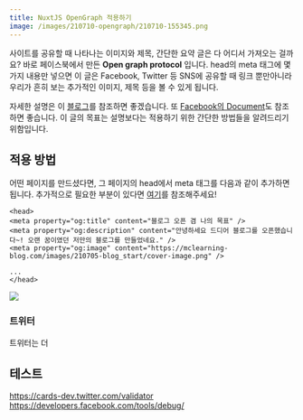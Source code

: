 ```yaml
---
title: NuxtJS OpenGraph 적용하기
image: /images/210710-opengraph/210710-155345.png
---
```


사이트를 공유할 때 나타나는 이미지와 제목, 간단한 요약 글은 다 어디서 가져오는 걸까요? 바로 페이스북에서 만든
**Open graph protocol** 입니다. head의 meta 태그에 몇 가지 내용만 넣으면 이 글은 Facebook, Twitter 등
SNS에 공유할 때 링크 뿐만아니라 우리가 흔히 보는 추가적인 이미지, 제목 등을 볼 수 있게 됩니다.

자세한 설명은 이 [블로그](https://blog.ab180.co/posts/open-graph-as-a-website-preview)를 참조하면 좋겠습니다.
또 [Facebook의 Document](https://developers.facebook.com/docs/sharing/overview)도 참조하면 좋습니다.
이 글의 목표는 설명보다는 적용하기 위한 간단한 방법들을 알려드리기 위함입니다.

## 적용 방법

어떤 페이지를 만드셨다면, 그 페이지의 head에서 meta 태그를 다음과 같이 추가하면 됩니다.
추가적으로 필요한 부분이 있다면 [여기](https://ogp.me/)를 참조해주세요!

```
<head>
<meta property="og:title" content="블로그 오픈 겸 나의 목표" />
<meta property="og:description" content="안녕하세요 드디어 블로그를 오픈했습니다~! 오랜 꿈이였던 저만의 블로그를 만들었네요." />
<meta property="og:image" content="https://mclearning-blog.com/images/210705-blog_start/cover-image.png" />

...
</head>
```

![](/images/210710-opengraph/210710-163804.png)

### 트위터

트위터는 더

## 테스트

https://cards-dev.twitter.com/validator
https://developers.facebook.com/tools/debug/
